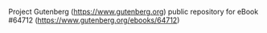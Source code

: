 Project Gutenberg (https://www.gutenberg.org) public repository for
eBook #64712 (https://www.gutenberg.org/ebooks/64712)
